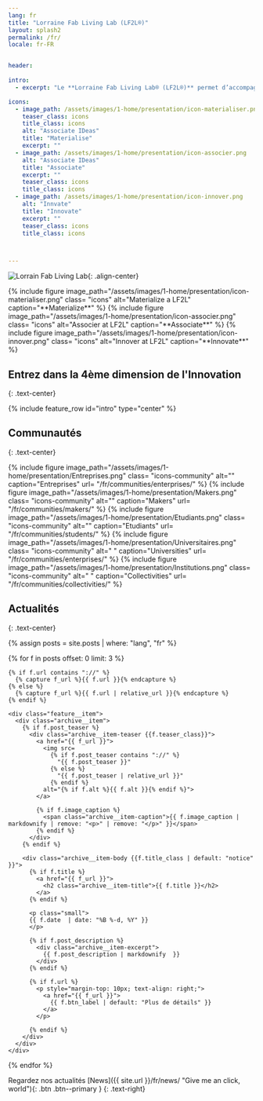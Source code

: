 ```yaml
---
lang: fr
title: "Lorraine Fab Living Lab (LF2L®)"
layout: splash2
permalink: /fr/
locale: fr-FR


header:
  
intro: 
  - excerpt: "Le **Lorraine Fab Living Lab® (LF2L®)** permet d’accompagner la création et l’obtention de résultats immédiats grâce à un processus établi basé sur le paradigme de l’usage. En réunissant en un même espace des outils de pointe complémentaires, le LF2L® facilite le travail de réflexion collaborative et de développement de l’innovation. L’originalité du LF2L® est de pouvoir accueillir, accompagner, associer différentes communautés (citoyens utilisateurs, entrepreneurs, chercheurs, etc.) via un dispositif scientifique et technique capable d’accélérer le passage de l’idée ou concept abstrait (2D) à leur matérialisation (3D virtuelle ou prototypée) en les évaluant (4D – scénarios d’évolution)"

icons:
  - image_path: /assets/images/1-home/presentation/icon-materialiser.png
    teaser_class: icons
    title_class: icons
    alt: "Associate IDeas"
    title: "Materialise"
    excerpt: ""
  - image_path: /assets/images/1-home/presentation/icon-associer.png
    alt: "Associate IDeas"
    title: "Associate"
    excerpt: ""
    teaser_class: icons
    title_class: icons
  - image_path: /assets/images/1-home/presentation/icon-innover.png
    alt: "Innvate"
    title: "Innovate"
    excerpt: ""
    teaser_class: icons
    title_class: icons



---
```


![Lorrain Fab Living Lab](/assets/images/1-home/presentation/Logo-LF2L.jpg){: .align-center}

<div class="community">
{% include figure 
  image_path="/assets/images/1-home/presentation/icon-materialiser.png" 
  class= "icons"  
  alt="Materialize a LF2L" 
  caption="**Materialize**" %}
{% include figure 
  image_path="/assets/images/1-home/presentation/icon-associer.png" 
  class= "icons"  
  alt="Associer at LF2L" 
  caption="**Associate**" %}
{% include figure 
  image_path="/assets/images/1-home/presentation/icon-innover.png" 
  class= "icons"  
  alt="Innover at LF2L" 
  caption="**Innovate**" %}
</div>

## Entrez dans la 4ème dimension de l'Innovation
{: .text-center}

{% include feature_row id="intro" type="center" %}

## Communautés
{: .text-center}

<div class="community">
{% include figure
  image_path="/assets/images/1-home/presentation/Entreprises.png" 
  class= "icons-community"  
  alt="" 
  caption="Entreprises"
  url= "/fr/communities/enterprises/" %}
{% include figure 
  image_path="/assets/images/1-home/presentation/Makers.png" 
  class= "icons-community"  
  alt="" 
  caption="Makers" 
  url= "/fr/communities/makers/" %}
{% include figure 
  image_path="/assets/images/1-home/presentation/Etudiants.png" 
  class= "icons-community"  
  alt="" 
  caption="Etudiants" 
  url= "/fr/communities/students/" %}
{% include figure 
  image_path="/assets/images/1-home/presentation/Universitaires.png" 
  class= "icons-community"  
  alt=" " 
  caption="Universities" 
  url= "/fr/communities/enterprises/" %}
{% include figure 
  image_path="/assets/images/1-home/presentation/Institutions.png" 
  class= "icons-community"  
  alt=" " 
  caption="Collectivities" 
  url= "/fr/communities/collectivities/" %}
</div>



## Actualités
{: .text-center}

{% assign posts = site.posts | where: "lang", "fr"  %}

<div class="feature__wrapper">

{% for f in posts offset: 0 limit: 3 %}


<!-- * {{ f.date  | date: "%B %-d, %Y" }}: [{{f.title}}]({{f.url}}) -->

    {% if f.url contains "://" %}
      {% capture f_url %}{{ f.url }}{% endcapture %}
    {% else %}
      {% capture f_url %}{{ f.url | relative_url }}{% endcapture %}
    {% endif %}

    <div class="feature__item">
      <div class="archive__item">
        {% if f.post_teaser %}
          <div class="archive__item-teaser {{f.teaser_class}}">
            <a href="{{ f_url }}">
              <img src=
                {% if f.post_teaser contains "://" %}
                  "{{ f.post_teaser }}"
                {% else %}
                  "{{ f.post_teaser | relative_url }}"
                {% endif %}
              alt="{% if f.alt %}{{ f.alt }}{% endif %}">
            </a>
            
            {% if f.image_caption %}
              <span class="archive__item-caption">{{ f.image_caption | markdownify | remove: "<p>" | remove: "</p>" }}</span>
            {% endif %}
          </div>
        {% endif %}

        <div class="archive__item-body {{f.title_class | default: "notice" }}">
          {% if f.title %}
            <a href="{{ f_url }}">
              <h2 class="archive__item-title">{{ f.title }}</h2>
            </a>            
          {% endif %}
          
          <p class="small">
          {{ f.date  | date: "%B %-d, %Y" }}
          </p>
          
          {% if f.post_description %}
            <div class="archive__item-excerpt">
              {{ f.post_description | markdownify  }}
            </div>
          {% endif %}

          {% if f.url %}
            <p style="margin-top: 10px; text-align: right;">
              <a href="{{ f_url }}">
                {{ f.btn_label | default: "Plus de détails" }}
              </a>
            </p>
            
          {% endif %}
        </div>
      </div>
    </div>
  {% endfor %}

</div>

Regardez nos actualités
[News]({{ site.url }}/fr/news/ "Give me an click, world"){: .btn .btn--primary }
{: .text-right}


















